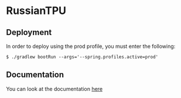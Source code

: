 # RussianTPU

## Deployment

In order to deploy using the prod profile, you must enter the following:
````
$ ./gradlew bootRun --args='--spring.profiles.active=prod'
````
## Documentation

You can look at the documentation [here](https://docs.google.com/document/d/12KBXWuSzoeIJK01F7sT51w5pu46YfAxfzQpIDT3b8A4/edit?usp=sharing)

